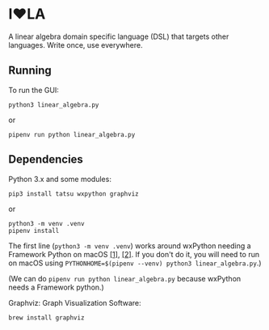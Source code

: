 # I❤️LA

A linear algebra domain specific language (DSL) that targets other languages. Write once, use everywhere.

## Running

To run the GUI:

    python3 linear_algebra.py

or

    pipenv run python linear_algebra.py

## Dependencies

Python 3.x and some modules:

    pip3 install tatsu wxpython graphviz

or

    python3 -m venv .venv
    pipenv install

The first line (`python3 -m venv .venv`) works around wxPython needing a Framework Python on macOS [[1]](https://wiki.wxpython.org/wxPythonVirtualenvOnMac), [[2]](https://github.com/pypa/pipenv/issues/15). If you don't do it, you will need to run on macOS using `PYTHONHOME=$(pipenv --venv) python3 linear_algebra.py`.)

(We can do `pipenv run python linear_algebra.py` because wxPython needs a Framework python.)



Graphviz: Graph Visualization Software:

    brew install graphviz
